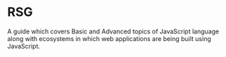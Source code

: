 # RSG

A guide which covers Basic and Advanced topics of JavaScript language along with ecosystems in which web applications are being built using JavaScript.


